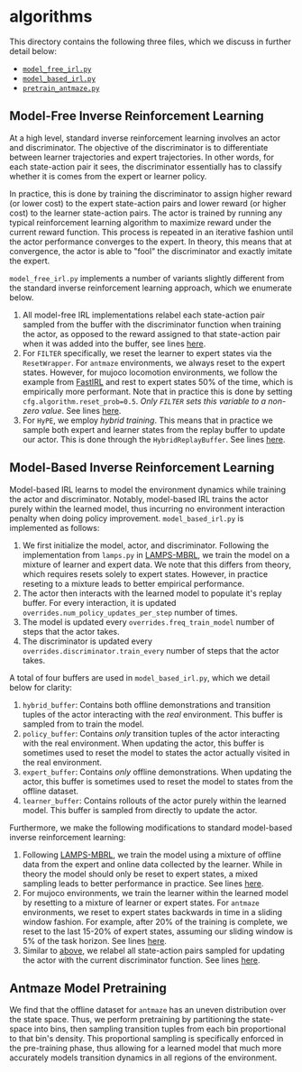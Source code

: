 # algorithms

This directory contains the following three files, which we discuss in further detail below:
* [`model_free_irl.py`](#model-free-inverse-reinforcement-learning)
* [`model_based_irl.py`](#model-based-inverse-reinforcement-learning) 
* [`pretrain_antmaze.py`](#antmaze-model-pretraining)


## Model-Free Inverse Reinforcement Learning
At a high level, standard inverse reinforcement learning involves an actor and discriminator. The objective of the discriminator is to differentiate between learner trajectories and expert trajectories. In other words, for each state-action pair it sees, the discriminator essentially has to classify whether it is comes from the expert or learner policy. 

In practice, this is done by training the discriminator to assign higher reward (or lower cost) to the expert state-action pairs and lower reward (or higher cost) to the learner state-action pairs. The actor is trained by running any typical reinforcement learning algorithm to maximize reward under the current reward function. This process is repeated in an iterative fashion until the actor performance converges to the expert. In theory, this means that at convergence, the actor is able to "fool" the discriminator and exactly imitate the expert.

`model_free_irl.py` implements a number of variants slightly different from the standard inverse reinforcement learning approach, which we enumerate below. 

1. All model-free IRL implementations relabel each state-action pair sampled from the buffer with the discriminator function when training the actor, as opposed to the reward assigned to that state-action pair when it was added into the buffer, see lines [here](https://github.com/jren03/garage/blob/main/garage/models/sac.py#L96).
2. For `FILTER` specifically, we reset the learner to expert states via the `ResetWrapper`. For `antmaze` environments, we always reset to the expert states. However, for mujoco locomotion environments, we follow the example from [FastIRL](https://github.com/gkswamy98/fast_irl/tree/master) and rest to expert states 50% of the time, which is empirically more performant. Note that in practice this is done by setting `cfg.algorithm.reset_prob=0.5`. *Only `FILTER` sets this variable to a non-zero value*. See lines [here](https://github.com/jren03/garage/blob/main/garage/algorithms/model_free_irl.py#L56).
3. For `HyPE`, we employ *hybrid training*. This means that in practice we sample both expert and learner states from the replay buffer to update our actor. This is done through the `HybridReplayBuffer`. See lines [here](https://github.com/jren03/garage/blob/main/garage/utils/replay_buffer.py#L178).


## Model-Based Inverse Reinforcement Learning

Model-based IRL learns to model the environment dynamics while training the actor and discriminator. Notably, model-based IRL trains the actor purely within the learned model, thus incurring no environment interaction penalty when doing policy improvement. `model_based_irl.py` is implemented as follows:

1. We first initialize the model, actor, and discriminator. Following the implementation from `lamps.py` in [LAMPS-MBRL](https://github.com/vvanirudh/LAMPS-MBRL/blob/master/MujocoSysID/mbrl/algorithms/lamps.py), we train the model on a mixture of learner and expert data. We note that this differs from theory, which requires resets solely to expert states. However, in practice reseting to a mixture leads to better empirical performance.
2. The actor then interacts with the learned model to populate it's replay buffer. For every interaction, it is updated `overrides.num_policy_updates_per_step` number of times. 
3. The model is updated every `overrides.freq_train_model` number of steps that the actor takes.
4. The discriminator is updated every `overrides.discriminator.train_every` number of steps that the actor takes. 

A total of four buffers are used in `model_based_irl.py`, which we detail below for clarity:

1. `hybrid_buffer`: Contains both offline demonstrations and transition tuples of the actor interacting with the *real* environment. This buffer is sampled from to train the model. 
2. `policy_buffer`: Contains *only* transition tuples of the actor interacting with the real environment. When updating the actor, this buffer is sometimes used to reset the model to states the actor actually visited in the real environment.
3. `expert_buffer`: Contains *only* offline demonstrations. When updating the actor, this buffer is sometimes used to reset the model to states from the offline dataset.
4. `learner_buffer`: Contains rollouts of the actor purely within the learned model. This buffer is sampled from directly to update the actor. 

Furthermore, we make the following modifications to standard model-based inverse reinforcement learning:

1. Following [LAMPS-MBRL](https://github.com/vvanirudh/LAMPS-MBRL/blob/master/MujocoSysID/mbrl/algorithms/lamps.py), we train the model using a mixture of offline data from the expert and online data collected by the learner. While in theory the model should only be reset to expert states, a mixed sampling leads to better performance in practice. See lines [here](https://github.com/jren03/garage/blob/main/garage/algorithms/model_based_irl.py#L258).
2. For mujoco environments, we train the learner within the learned model by resetting to a mixture of learner or expert states. For `antmaze` environments, we reset to expert states backwards in time in a sliding window fashion. For example, after 20% of the training is complete, we reset to the last 15-20% of expert states, assuming our sliding window is 5% of the task horizon. See lines [here](https://github.com/jren03/garage/blob/main/garage/algorithms/model_based_irl.py#L269).
3. Similar to [above](#model-free-inverse-reinforcement-learning), we relabel all state-action pairs sampled for updating the actor with the current discriminator function. See lines [here](https://github.com/jren03/garage/blob/main/garage/mbrl/third_party/pytorch_sac_pranz24/sac.py#L329).


## Antmaze Model Pretraining

We find that the offline dataset for `antmaze` has an uneven distribution over the state space. Thus, we perform pretraining by partitioning the state-space into bins, then sampling transition tuples from each bin proportional to that bin's density. This proportional sampling is specifically enforced in the pre-training phase, thus allowing for a learned model that much more accurately models transition dynamics in all regions of the environment.
